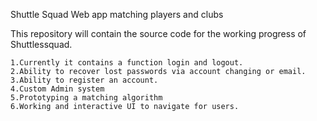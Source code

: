 
Shuttle Squad Web app matching players and clubs


This repository will contain the source code for the working progress of Shuttlessquad.

    1.Currently it contains a function login and logout.
    2.Ability to recover lost passwords via account changing or email.
    3.Ability to register an account.
    4.Custom Admin system
    5.Prototyping a matching algorithm
    6.Working and interactive UI to navigate for users.


```python

```
